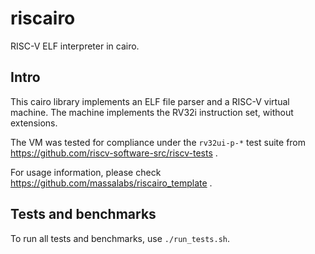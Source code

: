 # riscairo

RISC-V ELF interpreter in cairo.

## Intro

This cairo library implements an ELF file parser and a RISC-V virtual machine.
The machine implements the RV32i instruction set, without extensions.

The VM was tested for compliance under the `rv32ui-p-*` test suite from https://github.com/riscv-software-src/riscv-tests .

For usage information, please check https://github.com/massalabs/riscairo_template .

## Tests and benchmarks

To run all tests and benchmarks, use `./run_tests.sh`.
